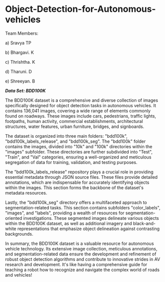 # Object-Detection-for-Autonomous-vehicles

Team Members:

  a) Sravya TP
  
  b) Bhargavi. K
  
  c) Thrishtha. K
  
  d) Tharuni. D
  
  e) Shreeyan. B

***Data Set: BDD100K***

The BDD100K dataset is a comprehensive and diverse collection of images specifically designed for object detection tasks in autonomous vehicles. It contains 136,041 images, covering a wide range of elements commonly found on roadways. These images include cars, pedestrians, traffic lights, footpaths, human activity, commercial establishments, architectural structures, water features, urban furniture, bridges, and signboards.

The dataset is organized into three main folders: "bdd100k", "bdd100k_labels_release", and "bdd100k_seg". The "bdd100k" folder contains the images, divided into "10k" and "100k" directories within the "images" subfolder. These directories are further subdivided into "Test", "Train", and "Val" categories, ensuring a well-organized and meticulous segregation of data for training, validation, and testing purposes.

The "bdd100k_labels_release" repository plays a crucial role in providing essential metadata through JSON source files. These files provide detailed annotations, which are indispensable for accurately identifying objects within the images. This section forms the backbone of the dataset's metadata resources.

Lastly, the "bdd100k_seg" directory offers a multifaceted approach to segmentation-related tasks. This section contains subfolders "color_labels", "images", and "labels", providing a wealth of resources for segmentation-oriented investigations. These segmented images delineate various objects within the BDD100K dataset, as well as additional imagery and black-and-white representations that emphasize object delineation against contrasting backgrounds.

In summary, the BDD100K dataset is a valuable resource for autonomous vehicle technology. Its extensive image collection, meticulous annotations, and segmentation-related data ensure the development and refinement of robust object detection algorithms and contribute to innovative strides in AV research and development. It's like having a comprehensive guide for teaching a robot how to recognize and navigate the complex world of roads and vehicles!
